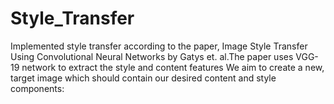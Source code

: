 # Style_Transfer
Implemented style transfer according to the paper, Image Style Transfer Using Convolutional Neural Networks by Gatys et. al.The paper uses VGG-19 network to extract the style and content features
We aim to create a new, target image which should contain our desired content and style components:
